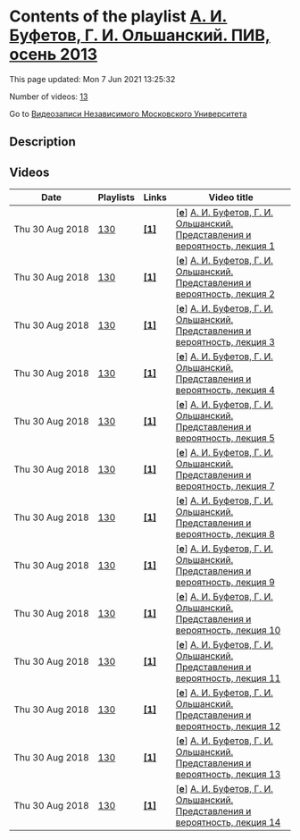 # Contents of the playlist [А. И. Буфетов, Г. И. Ольшанский. ПИВ, осень 2013](https://www.youtube.com/playlist?list=PLp9ABVh6_x4F_s6VRqCTe92gUDOvG2SCv)

This page updated: Mon 7 Jun 2021 13:25:32

Number of videos: [13](#videos)

Go to [Видеозаписи Независимого Московского Университета](../README.md)

## Description



## Videos

|Date|Playlists|Links|Video title|
|---|---|---|---|
| Thu&nbsp;30&nbsp;Aug&nbsp;2018 | [130](../playlists/130 "А. И. Буфетов, Г. И. Ольшанский. ПИВ, осень 2013") | [**[1]**](http://ium.mccme.ru/f13/bufetov-olshanskii.html) | [[**e**](https://studio.youtube.com/video/Xb4J8yXUFI4/edit "Edit")] [А. И. Буфетов, Г. И. Ольшанский. Представления и вероятность, лекция 1](https://www.youtube.com/watch?v=Xb4J8yXUFI4&list=PLp9ABVh6_x4F_s6VRqCTe92gUDOvG2SCv "Совместный НМУ-НОЦ МИАН-ВШЭ cеминар/спецкурс, рекомендован для 3-5 курса.&#013;10 сентября 2013 г. 19:20, НМУ 304 (Москва, Большой Власьевский пер., 11)&#013;http://ium.mccme.ru/f13/bufetov-olshanskii.html") |
| Thu&nbsp;30&nbsp;Aug&nbsp;2018 | [130](../playlists/130 "А. И. Буфетов, Г. И. Ольшанский. ПИВ, осень 2013") | [**[1]**](http://ium.mccme.ru/f13/bufetov-olshanskii.html) | [[**e**](https://studio.youtube.com/video/_n_v7x7MUVc/edit "Edit")] [А. И. Буфетов, Г. И. Ольшанский. Представления и вероятность, лекция 2](https://www.youtube.com/watch?v=_n_v7x7MUVc&list=PLp9ABVh6_x4F_s6VRqCTe92gUDOvG2SCv "Совместный НМУ-НОЦ МИАН-ВШЭ cеминар/спецкурс, рекомендован для 3-5 курса.&#013;17 сентября 2013 г. 19:20, НМУ 304 (Москва, Большой Власьевский пер., 11)&#013;http://ium.mccme.ru/f13/bufetov-olshanskii.html") |
| Thu&nbsp;30&nbsp;Aug&nbsp;2018 | [130](../playlists/130 "А. И. Буфетов, Г. И. Ольшанский. ПИВ, осень 2013") | [**[1]**](http://ium.mccme.ru/f13/bufetov-olshanskii.html) | [[**e**](https://studio.youtube.com/video/TTRlCQQtCu0/edit "Edit")] [А. И. Буфетов, Г. И. Ольшанский. Представления и вероятность, лекция 3](https://www.youtube.com/watch?v=TTRlCQQtCu0&list=PLp9ABVh6_x4F_s6VRqCTe92gUDOvG2SCv "Совместный НМУ-НОЦ МИАН-ВШЭ cеминар/спецкурс, рекомендован для 3-5 курса.&#013;24 сентября 2013 г. 19:20, НМУ 304 (Москва, Большой Власьевский пер., 11)&#013;http://ium.mccme.ru/f13/bufetov-olshanskii.html") |
| Thu&nbsp;30&nbsp;Aug&nbsp;2018 | [130](../playlists/130 "А. И. Буфетов, Г. И. Ольшанский. ПИВ, осень 2013") | [**[1]**](http://ium.mccme.ru/f13/bufetov-olshanskii.html) | [[**e**](https://studio.youtube.com/video/OyT3bD5Hbyk/edit "Edit")] [А. И. Буфетов, Г. И. Ольшанский. Представления и вероятность, лекция 4](https://www.youtube.com/watch?v=OyT3bD5Hbyk&list=PLp9ABVh6_x4F_s6VRqCTe92gUDOvG2SCv "Совместный НМУ-НОЦ МИАН-ВШЭ cеминар/спецкурс, рекомендован для 3-5 курса.&#013;1 октября 2013 г. 19:20, НМУ 304 (Москва, Большой Власьевский пер., 11)&#013;http://ium.mccme.ru/f13/bufetov-olshanskii.html") |
| Thu&nbsp;30&nbsp;Aug&nbsp;2018 | [130](../playlists/130 "А. И. Буфетов, Г. И. Ольшанский. ПИВ, осень 2013") | [**[1]**](http://ium.mccme.ru/f13/bufetov-olshanskii.html) | [[**e**](https://studio.youtube.com/video/HOnajH-KpsU/edit "Edit")] [А. И. Буфетов, Г. И. Ольшанский. Представления и вероятность, лекция 5](https://www.youtube.com/watch?v=HOnajH-KpsU&list=PLp9ABVh6_x4F_s6VRqCTe92gUDOvG2SCv "Совместный НМУ-НОЦ МИАН-ВШЭ cеминар/спецкурс, рекомендован для 3-5 курса.&#013;8 октября 2013 г. 19:20, НМУ 304 (Москва, Большой Власьевский пер., 11)&#013;http://ium.mccme.ru/f13/bufetov-olshanskii.html") |
| Thu&nbsp;30&nbsp;Aug&nbsp;2018 | [130](../playlists/130 "А. И. Буфетов, Г. И. Ольшанский. ПИВ, осень 2013") | [**[1]**](http://ium.mccme.ru/f13/bufetov-olshanskii.html) | [[**e**](https://studio.youtube.com/video/lAPKmC4_zxA/edit "Edit")] [А. И. Буфетов, Г. И. Ольшанский. Представления и вероятность, лекция 7](https://www.youtube.com/watch?v=lAPKmC4_zxA&list=PLp9ABVh6_x4F_s6VRqCTe92gUDOvG2SCv "Совместный НМУ-НОЦ МИАН-ВШЭ cеминар/спецкурс, рекомендован для 3-5 курса.&#013;22 октября 2013 г. 19:20, НМУ 304 (Москва, Большой Власьевский пер., 11)&#013;http://ium.mccme.ru/f13/bufetov-olshanskii.html") |
| Thu&nbsp;30&nbsp;Aug&nbsp;2018 | [130](../playlists/130 "А. И. Буфетов, Г. И. Ольшанский. ПИВ, осень 2013") | [**[1]**](http://ium.mccme.ru/f13/bufetov-olshanskii.html) | [[**e**](https://studio.youtube.com/video/nVXMw0SIjqs/edit "Edit")] [А. И. Буфетов, Г. И. Ольшанский. Представления и вероятность, лекция 8](https://www.youtube.com/watch?v=nVXMw0SIjqs&list=PLp9ABVh6_x4F_s6VRqCTe92gUDOvG2SCv "Совместный НМУ-НОЦ МИАН-ВШЭ cеминар/спецкурс, рекомендован для 3-5 курса.&#013;29 октября 2013 г. 19:20, НМУ 304 (Москва, Большой Власьевский пер., 11)&#013;http://ium.mccme.ru/f13/bufetov-olshanskii.html") |
| Thu&nbsp;30&nbsp;Aug&nbsp;2018 | [130](../playlists/130 "А. И. Буфетов, Г. И. Ольшанский. ПИВ, осень 2013") | [**[1]**](http://ium.mccme.ru/f13/bufetov-olshanskii.html) | [[**e**](https://studio.youtube.com/video/tYM-zz8vZhQ/edit "Edit")] [А. И. Буфетов, Г. И. Ольшанский. Представления и вероятность, лекция 9](https://www.youtube.com/watch?v=tYM-zz8vZhQ&list=PLp9ABVh6_x4F_s6VRqCTe92gUDOvG2SCv "Совместный НМУ-НОЦ МИАН-ВШЭ cеминар/спецкурс, рекомендован для 3-5 курса.&#013;5 ноября 2013 г. 19:20, НМУ 304 (Москва, Большой Власьевский пер., 11)&#013;http://ium.mccme.ru/f13/bufetov-olshanskii.html") |
| Thu&nbsp;30&nbsp;Aug&nbsp;2018 | [130](../playlists/130 "А. И. Буфетов, Г. И. Ольшанский. ПИВ, осень 2013") | [**[1]**](http://ium.mccme.ru/f13/bufetov-olshanskii.html) | [[**e**](https://studio.youtube.com/video/U9n05O0SNgU/edit "Edit")] [А. И. Буфетов, Г. И. Ольшанский. Представления и вероятность, лекция 10](https://www.youtube.com/watch?v=U9n05O0SNgU&list=PLp9ABVh6_x4F_s6VRqCTe92gUDOvG2SCv "Совместный НМУ-НОЦ МИАН-ВШЭ cеминар/спецкурс, рекомендован для 3-5 курса.&#013;12 ноября 2013 г. 19:20, НМУ 304 (Москва, Большой Власьевский пер., 11)&#013;http://ium.mccme.ru/f13/bufetov-olshanskii.html") |
| Thu&nbsp;30&nbsp;Aug&nbsp;2018 | [130](../playlists/130 "А. И. Буфетов, Г. И. Ольшанский. ПИВ, осень 2013") | [**[1]**](http://ium.mccme.ru/f13/bufetov-olshanskii.html) | [[**e**](https://studio.youtube.com/video/zYYzzMolmUQ/edit "Edit")] [А. И. Буфетов, Г. И. Ольшанский. Представления и вероятность, лекция 11](https://www.youtube.com/watch?v=zYYzzMolmUQ&list=PLp9ABVh6_x4F_s6VRqCTe92gUDOvG2SCv "Совместный НМУ-НОЦ МИАН-ВШЭ cеминар/спецкурс, рекомендован для 3-5 курса.&#013;19 ноября 2013 г. 19:20, НМУ 304 (Москва, Большой Власьевский пер., 11)&#013;http://ium.mccme.ru/f13/bufetov-olshanskii.html") |
| Thu&nbsp;30&nbsp;Aug&nbsp;2018 | [130](../playlists/130 "А. И. Буфетов, Г. И. Ольшанский. ПИВ, осень 2013") | [**[1]**](http://ium.mccme.ru/f13/bufetov-olshanskii.html) | [[**e**](https://studio.youtube.com/video/NejLP2Jabxk/edit "Edit")] [А. И. Буфетов, Г. И. Ольшанский. Представления и вероятность, лекция 12](https://www.youtube.com/watch?v=NejLP2Jabxk&list=PLp9ABVh6_x4F_s6VRqCTe92gUDOvG2SCv "Совместный НМУ-НОЦ МИАН-ВШЭ cеминар/спецкурс, рекомендован для 3-5 курса.&#013;26 ноября 2013 г. 19:20, НМУ 304 (Москва, Большой Власьевский пер., 11)&#013;http://ium.mccme.ru/f13/bufetov-olshanskii.html") |
| Thu&nbsp;30&nbsp;Aug&nbsp;2018 | [130](../playlists/130 "А. И. Буфетов, Г. И. Ольшанский. ПИВ, осень 2013") | [**[1]**](http://ium.mccme.ru/f13/bufetov-olshanskii.html) | [[**e**](https://studio.youtube.com/video/CXRKDZKrNOo/edit "Edit")] [А. И. Буфетов, Г. И. Ольшанский. Представления и вероятность, лекция 13](https://www.youtube.com/watch?v=CXRKDZKrNOo&list=PLp9ABVh6_x4F_s6VRqCTe92gUDOvG2SCv "Совместный НМУ-НОЦ МИАН-ВШЭ cеминар/спецкурс, рекомендован для 3-5 курса.&#013;3 декабря 2013 г. 19:20, НМУ 304 (Москва, Большой Власьевский пер., 11)&#013;http://ium.mccme.ru/f13/bufetov-olshanskii.html") |
| Thu&nbsp;30&nbsp;Aug&nbsp;2018 | [130](../playlists/130 "А. И. Буфетов, Г. И. Ольшанский. ПИВ, осень 2013") | [**[1]**](http://ium.mccme.ru/f13/bufetov-olshanskii.html) | [[**e**](https://studio.youtube.com/video/xh8kM_OnHO0/edit "Edit")] [А. И. Буфетов, Г. И. Ольшанский. Представления и вероятность, лекция 14](https://www.youtube.com/watch?v=xh8kM_OnHO0&list=PLp9ABVh6_x4F_s6VRqCTe92gUDOvG2SCv "Совместный НМУ-НОЦ МИАН-ВШЭ cеминар/спецкурс, рекомендован для 3-5 курса.&#013;10 декабря 2013 г. 19:20, НМУ 304 (Москва, Большой Власьевский пер., 11)&#013;http://ium.mccme.ru/f13/bufetov-olshanskii.html") |

